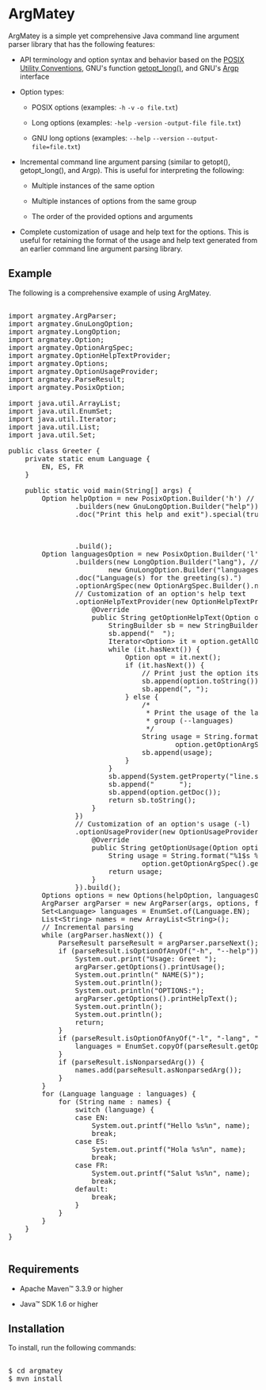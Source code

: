 # ArgMatey

ArgMatey is a simple yet comprehensive Java command line argument parser library that has the following features:

- API terminology and option syntax and behavior based on the [POSIX Utility Conventions](http://pubs.opengroup.org/onlinepubs/9699919799/basedefs/V1_chap12.html), GNU's function [getopt_long()](http://www.gnu.org/software/libc/manual/html_node/Getopt-Long-Options.html#Getopt-Long-Options), and GNU's [Argp](http://www.gnu.org/software/libc/manual/html_node/Argp.html#Argp) interface
 
- Option types:
 
  - POSIX options (examples: `-h` `-v` `-o file.txt`)
    
  - Long options (examples: `-help` `-version` `-output-file file.txt`)
    
  - GNU long options (examples: `--help` `--version` `--output-file=file.txt`)
     
- Incremental command line argument parsing (similar to getopt(), getopt_long(), and Argp). This is useful for interpreting the following:

  - Multiple instances of the same option
  
  - Multiple instances of options from the same group
  
  - The order of the provided options and arguments 
 
- Complete customization of usage and help text for the options. This is useful for retaining the format of the usage and help text generated from an earlier command line argument parsing library.

## Example

The following is a comprehensive example of using ArgMatey. 

<pre>

import argmatey.ArgParser;
import argmatey.GnuLongOption;
import argmatey.LongOption;
import argmatey.Option;
import argmatey.OptionArgSpec;
import argmatey.OptionHelpTextProvider;
import argmatey.Options;
import argmatey.OptionUsageProvider;
import argmatey.ParseResult;
import argmatey.PosixOption;

import java.util.ArrayList;
import java.util.EnumSet;
import java.util.Iterator;
import java.util.List;
import java.util.Set;

public class Greeter {
	private static enum Language {
		EN, ES, FR
	}

	public static void main(String[] args) {
		Option helpOption = new PosixOption.Builder('h') // POSIX option
				.builders(new GnuLongOption.Builder("help")) // GNU long option
				.doc("Print this help and exit").special(true) // Does not
																// appear in the
																// usage of the
																// options
				.build();
		Option languagesOption = new PosixOption.Builder('l')
				.builders(new LongOption.Builder("lang"), // Long option
						new GnuLongOption.Builder("languages"))
				.doc("Language(s) for the greeting(s).")
				.optionArgSpec(new OptionArgSpec.Builder().name("LANGUAGE").separator(",").type(Language.class).build())
				// Customization of an option's help text
				.optionHelpTextProvider(new OptionHelpTextProvider() {
					@Override
					public String getOptionHelpText(Option option) {
						StringBuilder sb = new StringBuilder();
						sb.append("  ");
						Iterator&lt;Option&gt; it = option.getAllOptions().iterator();
						while (it.hasNext()) {
							Option opt = it.next();
							if (it.hasNext()) {
								// Print just the option itself
								sb.append(option.toString());
								sb.append(", ");
							} else {
								/*
								 * Print the usage of the last option of the
								 * group (--languages)
								 */
								String usage = String.format("%1$s=%2$s1[%3$s%2$s2]...", option,
										option.getOptionArgSpec().getName(), option.getOptionArgSpec().getSeparator());
								sb.append(usage);
							}
						}
						sb.append(System.getProperty("line.separator"));
						sb.append("      ");
						sb.append(option.getDoc());
						return sb.toString();
					}
				})
				// Customization of an option's usage (-l)
				.optionUsageProvider(new OptionUsageProvider() {
					@Override
					public String getOptionUsage(Option option) {
						String usage = String.format("%1$s %2$s1[%3$s%2$s2]...", option,
								option.getOptionArgSpec().getName(), option.getOptionArgSpec().getSeparator());
						return usage;
					}
				}).build();
		Options options = new Options(helpOption, languagesOption);
		ArgParser argParser = new ArgParser(args, options, false);
		Set&lt;Language&gt; languages = EnumSet.of(Language.EN);
		List&lt;String&gt; names = new ArrayList&lt;String&gt;();
		// Incremental parsing
		while (argParser.hasNext()) {
			ParseResult parseResult = argParser.parseNext();
			if (parseResult.isOptionOfAnyOf("-h", "--help")) {
				System.out.print("Usage: Greet ");
				argParser.getOptions().printUsage();
				System.out.println(" NAME(S)");
				System.out.println();
				System.out.println("OPTIONS:");
				argParser.getOptions().printHelpText();
				System.out.println();
				System.out.println();
				return;
			}
			if (parseResult.isOptionOfAnyOf("-l", "-lang", "--languages")) {
				languages = EnumSet.copyOf(parseResult.getOptionArg().asTypeValues(Language.class));
			}
			if (parseResult.isNonparsedArg()) {
				names.add(parseResult.asNonparsedArg());
			}
		}
		for (Language language : languages) {
			for (String name : names) {
				switch (language) {
				case EN:
					System.out.printf("Hello %s%n", name);
					break;
				case ES:
					System.out.printf("Hola %s%n", name);
					break;
				case FR:
					System.out.printf("Salut %s%n", name);
					break;
				default:
					break;
				}
			}
		}
	}
}

</pre>

## Requirements

- Apache Maven&#8482; 3.3.9 or higher 

- Java&#8482; SDK 1.6 or higher

## Installation

To install, run the following commands:

<pre>

$ cd argmatey
$ mvn install

</pre>